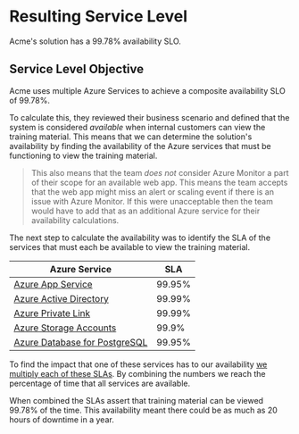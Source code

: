 # Resulting Service Level

Acme's solution has a 99.78% availability SLO.

## Service Level Objective

Acme uses multiple Azure Services to achieve a composite availability SLO of 99.78%.

To calculate this, they reviewed their business scenario and defined that the system is considered *available* when internal customers can view the training material. This means that we can determine the solution's availability by finding the availability of the Azure services that must be functioning to view the training material.

> This also means that the team *does not* consider Azure Monitor a part of their scope
> for an available web app. This means the team accepts that the web app might miss an alert
> or scaling event if there is an issue with Azure Monitor. If this were unacceptable
> then the team would have to add that as an additional Azure service for their availability
> calculations.

The next step to calculate the availability was to identify the SLA of the services that must each be available to view the training material.

| Azure Service | SLA |
| --- | --- |
| [Azure App Service](https://azure.microsoft.com/support/legal/sla/app-service/) | 99.95% |
| [Azure Active Directory](https://azure.microsoft.com/support/legal/sla/active-directory/v1_1/) | 99.99% |
| [Azure Private Link](https://azure.microsoft.com/support/legal/sla/private-link/v1_0/) | 99.99%|
| [Azure Storage Accounts](https://azure.microsoft.com/support/legal/sla/storage/v1_5/) |  99.9% |
| [Azure Database for PostgreSQL](https://azure.microsoft.com/en-us/support/legal/sla/postgresql/v1_4/) |  99.95% |

To find the impact that one of these services has to our availability [we multiply each of these SLAs](https://learn.microsoft.com/en-us/azure/architecture/framework/resiliency/business-metrics#composite-slas).
By combining the numbers we reach the percentage of time that all services are available.

When combined the SLAs assert that training material can be viewed 99.78% of the time. This availability meant there could be as much as 20 hours of downtime in a year.
